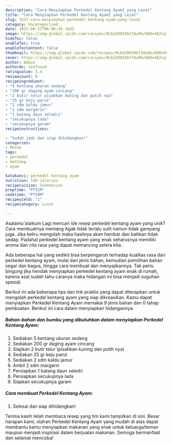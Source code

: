 ```yaml
---
description: "Cara Menyiapkan Perkedel Kentang Ayam{ yang Lezat"
title: "Cara Menyiapkan Perkedel Kentang Ayam{ yang Lezat"
slug: 1537-cara-menyiapkan-perkedel-kentang-ayam-yang-lezat
category: Uncategorized
date: 2023-06-27T06:06:45.164Z
image: https://img-global.cpcdn.com/recipes/0cbd28030bf34a9b/680x482cq70/perkedel-kentang-ayam-foto-resep-utama.jpg
hideToc: false
enableToc: true
enableTocContent: false
thumbnail: https://img-global.cpcdn.com/recipes/0cbd28030bf34a9b/680x482cq70/perkedel-kentang-ayam-foto-resep-utama.jpg
cover: https://img-global.cpcdn.com/recipes/0cbd28030bf34a9b/680x482cq70/perkedel-kentang-ayam-foto-resep-utama.jpg
author: Admin
authorAv: notfound
ratingvalue: 3.4
reviewcount: 9
recipeingredient:
- "5 kentang ukuran sedang"
- "200 gr daging ayam cincang"
- "2 butir telur pisahkan kuning dan putih nya"
- "25 gr keju parut"
- "2 sdm kaldu jamur"
- "2 sdm margarin"
- "1 batang daun seledri"
- "secukupnya lada"
- "secukupnya garam"
recipeinstructions:

- "Sudah jadi dan siap dihidangkan!"
categories:
- Resep
tags:
- perkedel
- kentang
- ayam

katakunci: perkedel kentang ayam 
nutrition: 149 calories
recipecuisine: Indonesian
preptime: "PT31M"
cooktime: "PT39M"
recipeyield: "1"
recipecategory: Lunch

---
```



Asalamu'alaikum Lagi mencari ide resep perkedel kentang ayam yang unik? Cara membuatnya memang Agak tidak terlalu sulit namun tidak gampang juga. Jika keliru mengolah maka hasilnya akan hambar dan bahkan tidak sedap. Padahal perkedel kentang ayam yang enak seharusnya memiliki aroma dan cita rasa yang dapat memancing selera kita.


Ada beberapa hal yang sedikit bisa berpengaruh terhadap kualitas rasa dari perkedel kentang ayam, mulai dari jenis bahan, kemudian pemilihan bahan segar dan bagus, hingga cara membuat dan menyajikannya. Tak perlu bingung jika hendak menyiapkan perkedel kentang ayam enak di rumah, karena asal sudah tahu caranya maka hidangan ini bisa menjadi suguhan spesial.




Berikut ini ada beberapa tips dan trik praktis yang dapat diterapkan untuk mengolah perkedel kentang ayam yang siap dikreasikan. Kamu dapat menyiapkan Perkedel Kentang Ayam memakai 9 jenis bahan dan 0 tahap pembuatan. Berikut ini cara dalam menyiapkan hidangannya.

<!--inarticleads1-->

##### Bahan-bahan dan bumbu yang dibutuhkan dalam menyiapkan Perkedel Kentang Ayam:

1. Sediakan 5 kentang ukuran sedang
1. Sediakan 200 gr daging ayam cincang
1. Siapkan 2 butir telur (pisahkan kuning dan putih nya)
1. Sediakan 25 gr keju parut
1. Sediakan 2 sdm kaldu jamur
1. Ambil 2 sdm margarin
1. Persiapkan 1 batang daun seledri
1. Persiapkan secukupnya lada
1. Siapkan secukupnya garam




<!--inarticleads2-->

##### Cara membuat Perkedel Kentang Ayam:


1. Selesai dan siap dihidangkan!



Terima kasih telah membaca resep yang tim kami tampilkan di sini. Besar harapan kami, olahan Perkedel Kentang Ayam yang mudah di atas dapat membantu kamu menyiapkan makanan yang enak untuk keluarga/teman maupun menjadi inspirasi dalam berjualan makanan. Semoga bermanfaat dan selamat mencoba!

